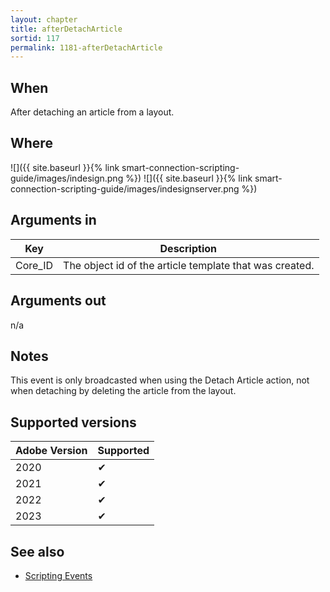 ```yaml
---
layout: chapter
title: afterDetachArticle
sortid: 117
permalink: 1181-afterDetachArticle
---
```


## When

After detaching an article from a layout.

## Where

![]({{ site.baseurl }}{% link smart-connection-scripting-guide/images/indesign.png %}) ![]({{ site.baseurl }}{% link smart-connection-scripting-guide/images/indesignserver.png %})

## Arguments in

| Key     | Description                                             |
| ------- | ------------------------------------------------------- |
| Core_ID | The object id of the article template that was created. |

## Arguments out

n/a

## Notes

This event is only broadcasted when using the Detach Article action, not when detaching by deleting the
article from the layout.

## Supported versions

| Adobe Version | Supported |
| ------------- | --------- |
| 2020          | ✔         |
| 2021          | ✔         |
| 2022          | ✔         |
| 2023          | ✔         |

## See also

- [Scripting Events](./index.md)
